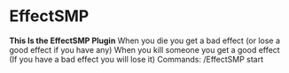 # EffectSMP
**This Is the EffectSMP Plugin**
When you die you get a bad effect (or lose a good effect if you have any)
When you kill someone you get a good effect (If you have a bad effect you will lose it)
Commands:
/EffectSMP start

